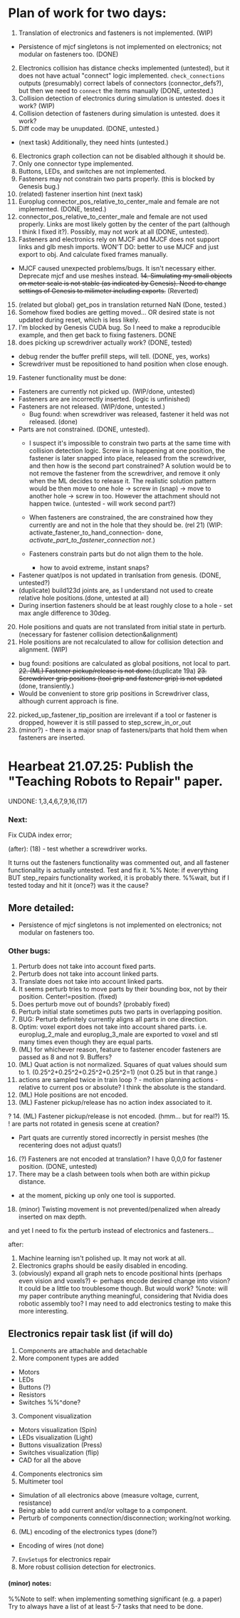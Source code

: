 # Plan of work for two days:
1. Translation of electronics and fasteners is not implemented. (WIP)
  - Persistence of mjcf singletons is not implemented on electronics; not modular on fasteners too. (DONE)
2. Electronics collision has distance checks implemented (untested), but it does not have actual "connect" logic implemented. `check_connections` outputs (presumably) correct labels of connectors (connector_defs?), but then we need to `connect` the items manually (DONE, untested.)
3. Collision detection of electronics during simulation is untested. does it work? (WIP)
4. Collision detection of fasteners during simulation is untested. does it work? 
5. Diff code may be unupdated. (DONE, untested.)  
- (next task) Additionally, they need hints (untested.)
6. Electronics graph collection can not be disabled although it should be. 
7. Only one connector type implemented.
8. Buttons, LEDs, and switches are not implemented.
9. Fasteners may not constrain two parts properly. (this is blocked by Genesis bug.)
10. (related) fastener insertion hint (next task)
11. Europlug connector_pos_relative_to_center_male and female are not implemented. (DONE, tested.)
12. connector_pos_relative_to_center_male and female are not used properly. Links are most likely gotten by the center of the part (although I think I fixed it?). Possibly, may not work at all (DONE, untested).
13. Fasteners and electronics rely on MJCF and MJCF does not support links and glb mesh imports. WON'T DO: better to use MJCF and just export to obj. And calculate fixed frames manually.
- MJCF caused unexpected problems/bugs. It isn't necessary either. Deprecate mjcf and use meshes instead.
~~14. Simulating my small objects on meter scale is not stable (as indicated by Genesis). Need to change settings of Genesis to milimeter including exports.~~ (Reverted)
15. (related but global) get_pos in translation returned NaN (Done, tested.)
16. Somehow fixed bodies are getting moved... OR desired state is not updated during reset, which is less likely. 
17. I'm blocked by Genesis CUDA bug. So I need to make a reproducible example, and then get back to fixing fasteners. DONE
18. does picking up screwdriver actually work? (DONE, tested)
- debug render the buffer prefill steps, will tell. (DONE, yes, works)
- Screwdriver must be repositioned to hand position when close enough.

19. Fastener functionality must be done:
- Fasteners are currently not picked up. (WIP/done, untested)
- Fasteners are are incorrectly inserted. (logic is unfinished)
- Fasteners are not released. (WIP/done, untested.)
  - Bug found: when screwdriver was released, fastener it held was not released. (done)
- Parts are not constrained. (DONE, untested).
  - I suspect it's impossible to constrain two parts at the same time with collision detection logic. Screw in is happening at one position, the fastener is later snapped into place, released from the screwdriver, and then how is the second part constrained?
  A solution would be to not remove the fastener from the screwdriver, and remove it only when the ML decides to release it. The realistic solution pattern would be then move to one hole -> screw in (snap) -> move to another hole -> screw in too. However the attachment should not happen twice. (untested - will work second part?)

  - When fasteners are constrained, the are constrained how they currently are and not in the hole that they should be. (rel 21) (WIP: activate_fastener_to_hand_connection- done, *activate_part_to_fastener_connection not*.) 
  - Fasteners constrain parts but do not align them to the hole.
    - how to avoid extreme, instant snaps?
- Fastener quat/pos is not updated in tranlsation from genesis. (DONE, untested?)
- (duplicate) build123d joints are, as I understand not used to create relative hole positions.(done, untested at all)
- During insertion fasteners should be at least roughly close to a hole - set max angle difference to 30deg.

20. Hole positions and quats are not translated from initial state in perturb. (necessary for fastener collision detection&alignment)
21. Hole positions are not recalculated to allow for collision detection and alignment. (WIP)
- bug found: positions are calculated as global positions, not local to part.
~~22. (ML) Fastener pickup/release is not done.~~(duplicate 19a)
~~23. Screwdriver grip positions (tool grip and fastener grip) is not updated~~ (done, transiently.)
- Would be convenient to store grip positions in Screwdriver class, although current approach is fine.
22. picked_up_fastener_tip_position are irrelevant if a tool or fastener is dropped, however it is still passed to step_screw_in_or_out
18. (minor?) - there is a major snap of fasteners/parts that hold them when fasteners are inserted.




# Hearbeat 21.07.25: Publish the "Teaching Robots to Repair" paper.

UNDONE:
1,3,4,6,7,9,16,(17)

### Next:
Fix CUDA index error; 

(after):
(18) - test whether a screwdriver works.


It turns out the fasteners functionality was commented out, and all fastener functionality is actually untested. Test and fix it.
%% Note: if everything BUT step_repairs functionality worked, it is probably there.
%%wait, but if I tested today and hit it (once?) was it the cause?



## More detailed:
- Persistence of mjcf singletons is not implemented on electronics; not modular on fasteners too.


### Other bugs: 
1. Perturb does not take into account fixed parts.
2. Perturb does not take into account linked parts. 
3. Translate does not take into account linked parts.
4. It seems perturb tries to move parts by their bounding box, not by their position. Center!=position. (fixed)
5. Does perturb move out of bounds? (probably fixed)
6. Perturb initial state sometimes puts two parts in overlapping position.
7. BUG: Perturb definitely currently aligns all parts in one direction.
8. Optim: voxel export does not take into account shared parts. i.e. europlug_2_male and europlug_3_male are exported to voxel and stl many times even though they are equal parts.
9. (ML) for whichever reason, feature to fastener encoder fasteners are passed as 8 and not 9. Buffers?
10. (ML) Quat action is not normalized. Squares of quat values should sum to 1. (0.25^2+0.25^2+0.25^2+0.25^2=1) (not 0.25 but in that range.)
11. actions are sampled twice in train loop
? - motion planning actions - relative to current pos or absolute? I think the absolute is the standard.
12. (ML) Hole positions are not encoded.
13. (ML) Fastener pickup/release has no action index associated to it.

? 14. (ML) Fastener pickup/release is not encoded. (hmm... but for real?)
15. ! are parts not rotated in genesis scene at creation? 
- Part quats are currently stored incorrectly in persist meshes (the recentering does not adjust quats!)
16. (?) Fasteners are not encoded at translation? I have 0,0,0 for fastener position. (DONE, untested)
17. There may be a clash between tools when both are within pickup distance.
- at the moment, picking up only one tool is supported.
18. (minor) Twisting movement is not prevented/penalized when already inserted on max depth.



and yet I need to fix the perturb instead of electronics and fasteners...

after:
1. Machine learning isn't polished up. It may not work at all.
2. Electronics graphs should be easily disabled in encoding.
3. (obviously) expand all graph nets to encode positional hints (perhaps even vision and voxels?) <- perhaps encode desired change into vision? It could be a little too troublesome though. But would work?
%note: will my paper contribute anything meaningful, considering that Nvidia does robotic assembly too? I may need to add electronics testing to make this more interesting.


## Electronics repair task list (if will do)
1. Components are attachable and detachable
2. More component types are added
- Motors
- LEDs
- Buttons (?)
- Resistors
- Switches
%%^done?
3. Component visualization
- Motors visualization (Spin)
- LEDs visualization (Light)
- Buttons visualization (Press)
- Switches visualization (flip)
- CAD for all the above
4. Components electronics sim
5. Multimeter tool
- Simulation of all electronics above (measure voltage, current, resistance)
- Being able to add current and/or voltage to a component.
- Perturb of components connection/disconnection; working/not working.
6. (ML) encoding of the electronics types (done?)
- Encoding of wires (not done)
7. `EnvSetup`s for electronics repair
8. More robust collision detection for electronics.






#### (minor) notes:
%%Note to self: when implementing something significant (e.g. a paper) Try to always have a list of at least 5-7 tasks that need to be done.

